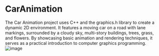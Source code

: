 # CarAnimation

The Car Animation project uses C++ and the graphics.h library to create a dynamic 2D environment. It features a moving car on a road with lane markings, surrounded by a cloudy sky, multi-story buildings, trees, grass, and flowers. By showcasing basic animation and rendering techniques, it serves as a practical introduction to computer graphics programming.
![image](https://github.com/user-attachments/assets/ed9b3b57-3686-408f-a211-9d872f15badb)
